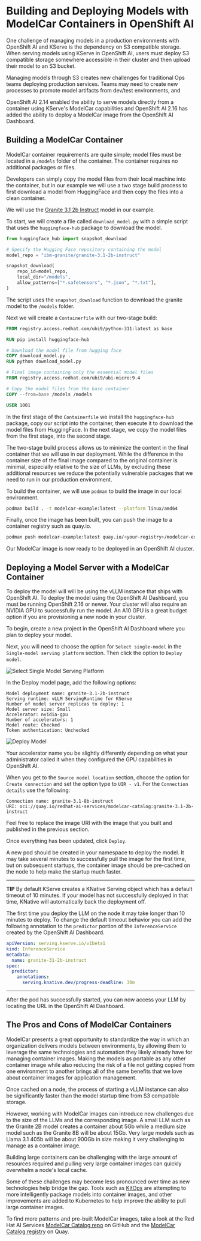 # Building and Deploying Models with ModelCar Containers in OpenShift AI

One challenge of managing models in a production environments with OpenShift AI and KServe is the dependency on S3 compatible storage.  When serving models using KServe in OpenShift AI, users must deploy S3 compatible storage somewhere accessible in their cluster and then upload their model to an S3 bucket.

Managing models through S3 creates new challenges for traditional Ops teams deploying production services.  Teams may need to create new processes to promote model artifacts from dev/test environments, and 

OpenShift AI 2.14 enabled the ability to serve models directly from a container using KServe's ModelCar capabilities and OpenShift AI 2.16 has added the ability to deploy a ModelCar image from the OpenShift AI Dashboard. 

## Building a ModelCar Container

ModelCar container requirements are quite simple; model files must be located in a `/models` folder of the container.  The container requires no additional packages or files.

Developers can simply copy the model files from their local machine into the container, but in our example we will use a two stage build process to first download a model from HuggingFace and then copy the files into a clean container.

We will use the [Granite 3.1 2b Instruct](https://huggingface.co/ibm-granite/granite-3.1-2b-instruct) model in our example.

To start, we will create a file called `download_model.py` with a simple script that uses the `huggingface-hub` package to download the model.

```python
from huggingface_hub import snapshot_download

# Specify the Hugging Face repository containing the model
model_repo = "ibm-granite/granite-3.1-2b-instruct"

snapshot_download(
    repo_id=model_repo,
    local_dir="/models",
    allow_patterns=["*.safetensors", "*.json", "*.txt"],
)
```

The script uses the `snapshot_download` function to download the granite model to the `/models` folder.

Next we will create a `Containerfile` with our two-stage build:

```dockerfile
FROM registry.access.redhat.com/ubi9/python-311:latest as base

RUN pip install huggingface-hub

# Download the model file from hugging face
COPY download_model.py .
RUN python download_model.py 

# Final image containing only the essential model files
FROM registry.access.redhat.com/ubi9/ubi-micro:9.4

# Copy the model files from the base container
COPY --from=base /models /models

USER 1001
```

In the first stage of the `Containerfile` we install the `huggingface-hub` package, copy our script into the container, then execute it to download the model files from HuggingFace.  In the next stage, we copy the model files from the first stage, into the second stage.

The two-stage build process allows us to minimize the content in the final container that we will use in our deployment.  While the difference in the container size of the final image compared to the original container is minimal, especially relative to the size of LLMs, by excluding these additional resources we reduce the potentially vulnerable packages that we need to run in our production environment.

To build the container, we will use `podman` to build the image in our local environment. 

```sh
podman build . -t modelcar-example:latest --platform linux/amd64
```

Finally, once the image has been built, you can push the image to a container registry such as quay.io.

```sh
podman push modelcar-example:latest quay.io/<your-registry>/modelcar-example:latest
```

Our ModelCar image is now ready to be deployed in an OpenShift AI cluster.

## Deploying a Model Server with a ModelCar Container

To deploy the model will will be using the vLLM instance that ships with OpenShift AI.  To deploy the model using the OpenShift AI Dashboard, you must be running OpenShift 2.16 or newer.  Your cluster will also require an NVIDIA GPU to successfully run the model.  An A10 GPU is a great budget option if you are provisioning a new node in your cluster.

To begin, create a new project in the OpenShift AI Dashboard where you plan to deploy your model.

Next, you will need to choose the option for `Select single-model` in the `Single-model serving platform` section.  Then click the option to `Deploy model`.

![Select Single Model Serving Platform](images/single-model-serving-platform.png)

In the Deploy model page, add the following options:

```
Model deployment name: granite-3.1-2b-instruct
Serving runtime: vLLM ServingRuntime for KServe
Number of model server replicas to deploy: 1
Model server size: Small
Accelerator: nvidia-gpu
Number of accelerators: 1
Model route: Checked
Token authentication: Unchecked
```

![Deploy Model](images/deploy-model.png)

Your accelerator name you be slightly differently depending on what your administrator called it when they configured the GPU capabilities in OpenShift AI.

When you get to the `Source model location` section, choose the option for `Create connection` and set the option type to `UIR - v1`.  For the `Connection details` use the following:

```
Connection name: granite-3.1-8b-instruct
URI: oci://quay.io/redhat-ai-services/modelcar-catalog:granite-3.1-2b-instruct
```

Feel free to replace the image URI with the image that you built and published in the previous section.

Once everything has been updated, click `Deploy`.

A new pod should be created in your namespace to deploy the model.  It may take several minutes to successfully pull the image for the first time, but on subsequent startups, the container image should be pre-cached on the node to help make the startup much faster.

---
**TIP**
By default KServe creates a KNative Serving object which has a default timeout of 10 minutes.  If your model has not successfully deployed in that time, KNative will automatically back the deployment off.

The first time you deploy the LLM on the node it may take longer than 10 minutes to deploy.  To change the default timeout behavior you can add the following annotation to the `predictor` portion of the `InferenceService` created by the OpenShift AI Dashboard.

```yaml
apiVersion: serving.kserve.io/v1beta1
kind: InferenceService
metadata:
  name: granite-31-2b-instruct
spec:
  predictor:
    annotations:
      serving.knative.dev/progress-deadline: 30m
```
---

After the pod has successfully started, you can now access your LLM by locating the URL in the OpenShift AI Dashboard.

## The Pros and Cons of ModelCar Containers

ModelCar presents a great opportunity to standardize the way in which an organization delivers models between environments, by allowing them to leverage the same technologies and automation they likely already have for managing container images.  Making the models as portable as any other container image while also reducing the risk of a file not getting copied from one environment to another brings all of the same benefits that we love about container images for application management.

Once cached on a node, the process of starting a vLLM instance can also be significantly faster than the model startup time from S3 compatible storage.

However, working with ModelCar images can introduce new challenges due to the size of the LLMs and the corresponding image.  A small LLM such as the Granite 2B model creates a container about 5Gb while a medium size model such as the Granite 8B will be about 15Gb.  Very large models such as Llama 3.1 405b will be about 900Gb in size making it very challenging to manage as a container image.

Building large containers can be challenging with the large amount of resources required and pulling very large container images can quickly overwhelm a node's local cache.

Some of these challenges may become less pronounced over time as new technologies help bridge the gap.  Tools such as [KitOps](https://kitops.ml/) are attempting to more intelligently package models into container images, and other improvements are added to Kubernetes to help improve the ability to pull large container images.

To find more patterns and pre-built ModelCar images, take a look at the Red Hat AI Services [ModelCar Catalog repo](https://github.com/redhat-ai-services/modelcar-catalog) on GitHub and the [ModelCar Catalog registry](https://quay.io/repository/redhat-ai-services/modelcar-catalog) on Quay.
